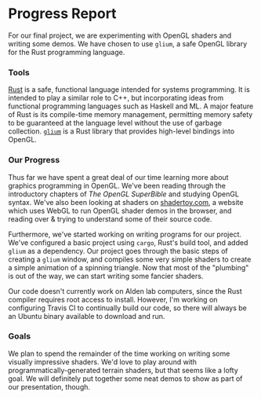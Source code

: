 # Progress Report

For our final project, we are experimenting with OpenGL shaders and writing some demos. We have chosen to use `glium`, a safe OpenGL library for the Rust programming language.

### Tools

[Rust](https://www.rust-lang.org) is a safe, functional language intended for systems programming. It is intended to play a similar role to C++, but incorporating ideas from functional programming languages such as Haskell and ML. A major feature of Rust is its compile-time memory management, permitting memory safety to be guaranteed at the language level without the use of garbage collection. [`glium`](https://github.com/tomaka/glium) is a Rust library that provides high-level bindings into OpenGL.

### Our Progress

Thus far we have spent a great deal of our time learning more about graphics programming in OpenGL. We've been reading through the introductory chapters of _The OpenGL SuperBible_ and studying OpenGL syntax. We've also been looking at shaders on [shadertoy.com](https://www.shadertoy.com), a website which uses WebGL to run OpenGL shader demos in the browser, and reading over & trying to understand some of their source code.

Furthermore, we've started working on writing programs for our project. We've configured a basic project using `cargo`, Rust's build tool, and added `glium` as a dependency. Our project goes through the basic steps of creating a `glium` window, and compiles some very simple shaders to create a simple animation of a spinning triangle. Now that most of the "plumbing" is out of the way, we can start writing some fancier shaders.

Our code doesn't currently work on Alden lab computers, since the Rust compiler requires root access to install. However, I'm working on configuring Travis CI to continually build our code, so there will always be an Ubuntu binary available to download and run.

### Goals

We plan to spend the remainder of the time working on writing some visually impressive shaders. We'd love to play around with programmatically-generated terrain shaders, but that seems like a lofty goal. We will definitely put together some neat demos to show as part of our presentation, though.

